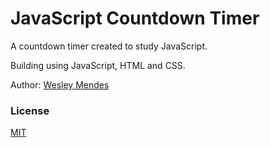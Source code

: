 # JavaScript Countdown Timer

A countdown timer created to study JavaScript.

Building using JavaScript, HTML and CSS.

Author: [Wesley Mendes](https://github.com/WesGtoX)

### License ###

[MIT](LICENSE)